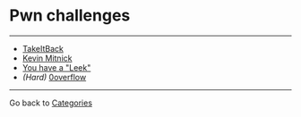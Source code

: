 # Pwn challenges

---

* [TakeItBack](./take_it_back.md)
* [Kevin Mitnick](./kevin_mitnick.md)
* [You have a "Leek"](./you_have_a_leek.md)
* *(Hard)* [0overflow](./0overflow.md)

---

Go back to [Categories](../)
